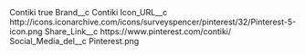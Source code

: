 <?xml version="1.0" encoding="UTF-8"?>
<CustomMetadata xmlns="http://soap.sforce.com/2006/04/metadata" xmlns:xsi="http://www.w3.org/2001/XMLSchema-instance" xmlns:xsd="http://www.w3.org/2001/XMLSchema">
    <label>Contiki</label>
    <protected>true</protected>
    <values>
        <field>Brand__c</field>
        <value xsi:type="xsd:string">Contiki</value>
    </values>
    <values>
        <field>Icon_URL__c</field>
        <value xsi:type="xsd:string">http://icons.iconarchive.com/icons/surveyspencer/pinterest/32/Pinterest-5-icon.png</value>
    </values>
    <values>
        <field>Share_Link__c</field>
        <value xsi:type="xsd:string">https://www.pinterest.com/contiki/</value>
    </values>
    <values>
        <field>Social_Media_del__c</field>
        <value xsi:type="xsd:string">Pinterest.png</value>
    </values>
</CustomMetadata>
